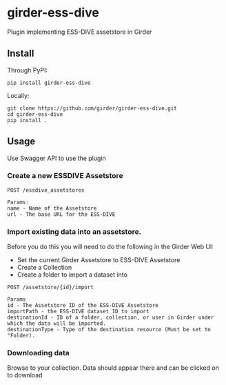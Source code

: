 # girder-ess-dive

Plugin implementing ESS-DIVE assetstore in Girder

## Install
Through PyPI:

```
pip install girder-ess-dive
```

Locally:

```
git clone https://github.com/girder/girder-ess-dive.git
cd girder-ess-dive
pip install .
```


## Usage

Use Swagger API to use the plugin

### Create a new ESSDIVE Assetstore
```
POST /essdive_assetstores

Params:
name - Name of the Assetstore
url - The base URL for the ESS-DIVE
```

### Import existing data into an assetstore.
Before you do this you will need to do the following in the Girder Web UI:
- Set the current Girder Assetstore to ESS-DIVE Assetstore
- Create a Collection
- Create a folder to import a dataset into

```
POST /assetstore/{id}/import

Params
id - The Assetstore ID of the ESS-DIVE Assetstore
importPath - the ESS-DIVE dataset ID to import
destinationId - ID of a folder, collection, or user in Girder under which the data will be imported.
destinationType	- Type of the destination resource (Must be set to "Folder).
```

### Downloading data
Browse to your collection. Data should appear there and can be clicked on to download
